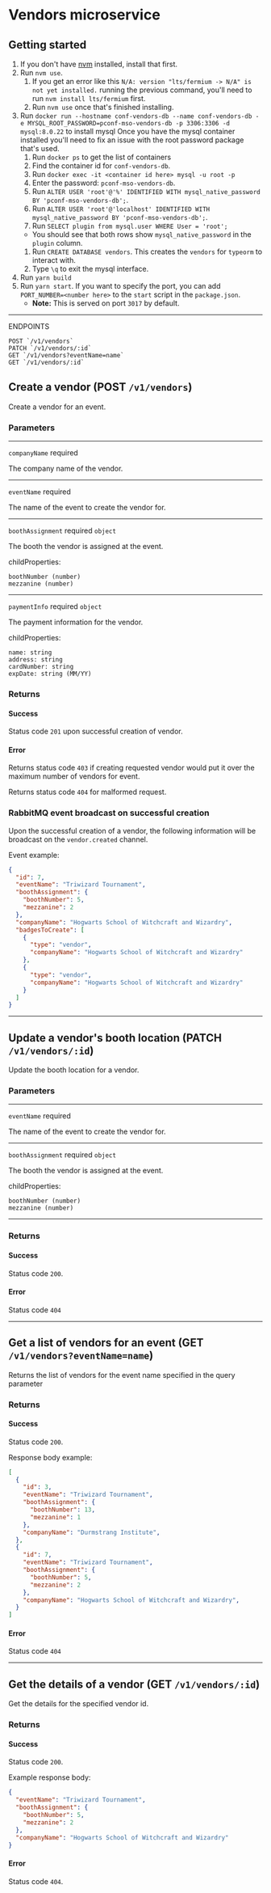 # Vendors microservice

## Getting started
1. If you don't have [nvm](https://github.com/nvm-sh/nvm) installed, install that first.
1. Run `nvm use`. 
    1. If you get an error like this `N/A: version "lts/fermium -> N/A" is not yet installed.` running the previous command, you'll need to run `nvm install lts/fermium` first.
    1. Run `nvm use` once that's finished installing.
1. Run `docker run --hostname conf-vendors-db --name conf-vendors-db -e MYSQL_ROOT_PASSWORD=pconf-mso-vendors-db -p 3306:3306 -d mysql:8.0.22` to install mysql
  Once you have the mysql container installed you'll need to fix an issue with the root password package that's used.
    1. Run `docker ps` to get the list of containers
    1. Find the container id for `conf-vendors-db`.
    1. Run `docker exec -it <container id here> mysql -u root -p`
    1. Enter the password: `pconf-mso-vendors-db`.
    1. Run `ALTER USER 'root'@'%' IDENTIFIED WITH mysql_native_password BY 'pconf-mso-vendors-db';`.
    1. Run `ALTER USER 'root'@'localhost' IDENTIFIED WITH mysql_native_password BY 'pconf-mso-vendors-db';`.
    1. Run `SELECT plugin from mysql.user WHERE User = 'root';`
      * You should see that both rows show `mysql_native_password` in the `plugin` column.
    1. Run `CREATE DATABASE vendors`. This creates the `vendors` for `typeorm` to interact with.
    1. Type `\q` to exit the mysql interface.
1. Run `yarn build`
1. Run `yarn start`. If you want to specify the port, you can add `PORT_NUMBER=<number here>` to the `start` script in the `package.json`.
    * **Note:** This is served on port `3017` by default.


--------------------

ENDPOINTS

```
POST `/v1/vendors`
PATCH `/v1/vendors/:id`
GET `/v1/vendors?eventName=name`
GET `/v1/vendors/:id`
```

## Create a vendor (POST `/v1/vendors`)

Create a vendor for an event.

### Parameters
--------------------------
`companyName` required

The company name of the vendor.

------------------------------------------

`eventName` required

The name of the event to create the vendor for.

--------------------------

`boothAssignment` required `object`

The booth the vendor is assigned at the event.

childProperties:
```
boothNumber (number)
mezzanine (number)
```
---------------------------

`paymentInfo` required `object`

The payment information for the vendor.

childProperties:
```
name: string
address: string
cardNumber: string
expDate: string (MM/YY)
```

### Returns

#### Success
Status code `201` upon successful creation of vendor.

#### Error

Returns status code `403` if creating requested vendor would put it over the maximum number of vendors for event.

Returns status code `404` for malformed request.

### RabbitMQ event broadcast on successful creation

Upon the successful creation of a vendor, the following information will be broadcast on the `vendor.created` channel.

Event example:

```json
{
  "id": 7,
  "eventName": "Triwizard Tournament",
  "boothAssignment": {
    "boothNumber": 5,
    "mezzanine": 2
  },
  "companyName": "Hogwarts School of Witchcraft and Wizardry",
  "badgesToCreate": [
    {
      "type": "vendor",
      "companyName": "Hogwarts School of Witchcraft and Wizardry" 
    },
    {
      "type": "vendor",
      "companyName": "Hogwarts School of Witchcraft and Wizardry" 
    }
  ]
}
```

--------------------------

## Update a vendor's booth location (PATCH `/v1/vendors/:id`)

Update the booth location for a vendor.

### Parameters
------------------
`eventName` required

The name of the event to create the vendor for.

--------------------------

`boothAssignment` required `object`

The booth the vendor is assigned at the event.

childProperties:
```
boothNumber (number)
mezzanine (number)
```
---------------------------

### Returns

#### Success

Status code `200`.

#### Error

Status code `404`

---------------------

## Get a list of vendors for an event (GET `/v1/vendors?eventName=name`)

Returns the list of vendors for the event name specified in the query parameter

### Returns

#### Success

Status code `200`.

Response body example:

```json
[
  {
    "id": 3,
    "eventName": "Triwizard Tournament",
    "boothAssignment": {
      "boothNumber": 13,
      "mezzanine": 1
    },
    "companyName": "Durmstrang Institute",
  },
  {
    "id": 7,
    "eventName": "Triwizard Tournament",
    "boothAssignment": {
      "boothNumber": 5,
      "mezzanine": 2
    },
    "companyName": "Hogwarts School of Witchcraft and Wizardry",
  }
]
```

#### Error

Status code `404`

------------------------

## Get the details of a vendor (GET `/v1/vendors/:id`)

Get the details for the specified vendor id.

### Returns

#### Success

Status code `200`.

Example response body:

```json
{
  "eventName": "Triwizard Tournament",
  "boothAssignment": {
    "boothNumber": 5,
    "mezzanine": 2
  },
  "companyName": "Hogwarts School of Witchcraft and Wizardry"
}
```

#### Error

Status code `404`.

